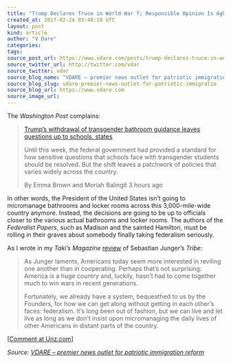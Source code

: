 ```yaml
---
title: "Trump Declares Truce in World War T; Responsible Opinion Is Aghast That Feds Will Now Allow Federalism"
created_at: 2017-02-24 03:40:10 UTC
layout: post
kind: article
author: "V Dare"
categories: 
tags: 
source_post_url: https://www.vdare.com/posts/trump-declares-truce-in-world-war-t-responsible-opinion-is-aghast-that-feds-will-now-allow-federalism
source_twitter_url: http://twitter.com/vdar
source_twitter: vdar
source_blog_name: "VDARE – premier news outlet for patriotic immigration reform"
source_blog_slug: vdare-premier-news-outlet-for-patriotic-immigratio
source_blog_url: https://www.vdare.com
source_image_url: 
---
```

<div class="pf-content"><p>The <em>Washington Post</em> complains:</p>
<blockquote><p><a id="xlink_1_2" class="xlink" title="Anchor Link to This Paragraph" href="http://www.unz.com/isteve/trump-declares-truce-in-world-war-t-responsible-opinion-aghast/#xlink_1_2" name="xlink_1_2"></a> <a title="https://www.washingtonpost.com/local/education/trumps-withdrawal-of-guidance-on-transgender-student-rights-leaves-bathroom-questions-up-to-schools-and-states/2017/02/23/f91e0c22-f9d2-11e6-9845-576c69081518_story.html" href="https://www.washingtonpost.com/local/education/trumps-withdrawal-of-guidance-on-transgender-student-rights-leaves-bathroom-questions-up-to-schools-and-states/2017/02/23/f91e0c22-f9d2-11e6-9845-576c69081518_story.html">Trump’s withdrawal of transgender bathroom guidance leaves questions up to schools, states</a></p>
<p><a id="xlink_1_3" class="xlink" title="Anchor Link to This Paragraph" href="http://www.unz.com/isteve/trump-declares-truce-in-world-war-t-responsible-opinion-aghast/#xlink_1_3" name="xlink_1_3"></a>Until this week, the federal government had provided a standard for how sensitive questions that schools face with transgender students should be resolved. But the shift leaves a patchwork of policies that varies widely across the country.</p>
<p><a id="xlink_1_4" class="xlink" title="Anchor Link to This Paragraph" href="http://www.unz.com/isteve/trump-declares-truce-in-world-war-t-responsible-opinion-aghast/#xlink_1_4" name="xlink_1_4"></a>By Emma Brown and Moriah Balingit 3 hours ago</p></blockquote>
<p><a id="xlink_1_5" class="xlink" title="Anchor Link to This Paragraph" href="http://www.unz.com/isteve/trump-declares-truce-in-world-war-t-responsible-opinion-aghast/#xlink_1_5" name="xlink_1_5"></a>In other words, the President of the United States isn’t going to micromanage bathrooms and locker rooms across this 3,000-mile-wide country anymore. Instead, the decisions are going to be up to officials closer to the various actual bathrooms and locker rooms. The authors of the <em>Federalist Papers</em>, such as Madison and the sainted Hamilton, must be rolling in their graves about somebody finally taking federalism seriously.</p><!-- TAG START { player: "7518-804336-VDare - Outstream - Rev", owner: "ONE Video by AOL", for: "ONE Video by AOL" - BEINJS } --><div id="57966237cc52c74a5e1363c4" class="vdb_player vdb_57966237cc52c74a5e1363c456bcd17ce4b018167fea5539">    <script type="text/javascript" src="//delivery.vidible.tv/jsonp/pid=57966237cc52c74a5e1363c4/56bcd17ce4b018167fea5539_bein.js"></script></div><!-- TAG END { date: 07/25/16 } -->
<p><a id="xlink_1_6" class="xlink" title="Anchor Link to This Paragraph" href="http://www.unz.com/isteve/trump-declares-truce-in-world-war-t-responsible-opinion-aghast/#xlink_1_6" name="xlink_1_6"></a>As I wrote in my <em>Taki’s Magazine</em> <a title="//takimag.com/article/tribal_counsel_steve_sailer/print#ixzz4ZZBqvtbt" href="http://takimag.com/article/tribal_counsel_steve_sailer/print#ixzz4ZZBqvtbt">review</a> of Sebastian Junger’s <em>Tribe</em>:</p>
<blockquote><p><a id="xlink_1_7" class="xlink" title="Anchor Link to This Paragraph" href="http://www.unz.com/isteve/trump-declares-truce-in-world-war-t-responsible-opinion-aghast/#xlink_1_7" name="xlink_1_7"></a> As Junger laments, Americans today seem more interested in reviling one another than in cooperating. Perhaps that’s not surprising: America is a huge country and, luckily, hasn’t had to come together much to win wars in recent generations.</p>
<p><a id="xlink_1_8" class="xlink" title="Anchor Link to This Paragraph" href="http://www.unz.com/isteve/trump-declares-truce-in-world-war-t-responsible-opinion-aghast/#xlink_1_8" name="xlink_1_8"></a>Fortunately, we already have a system, bequeathed to us by the Founders, for how we can get along without getting in each other’s faces: federalism. It’s long been out of fashion, but we can live and let live as long as we don’t insist upon micromanaging the daily lives of other Americans in distant parts of the country.</p></blockquote>
<p>[<a href="http://www.unz.com/isteve/trump-declares-truce-in-world-war-t-responsible-opinion-aghast/">Comment at Unz.com</a>]</p>
</div><div class="">
    <i>Source: <a href="https://www.vdare.com">VDARE – premier news outlet for patriotic immigration reform</a></i>
</div>
